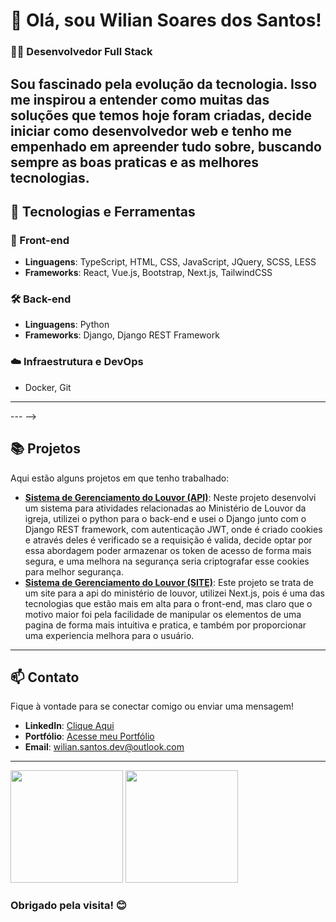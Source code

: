 # 👋 Olá, sou Wilian Soares dos Santos!

### 👨‍💻 Desenvolvedor Full Stack

Sou fascinado pela evolução da tecnologia. Isso me inspirou a entender como muitas das soluções que temos hoje foram criadas, decide iniciar como desenvolvedor web e tenho me empenhado em apreender tudo sobre, buscando sempre as boas praticas e as melhores tecnologias.
---

## 🔧 Tecnologias e Ferramentas

### 🚀 Front-end
- **Linguagens**: TypeScript, HTML, CSS, JavaScript, JQuery, SCSS, LESS
- **Frameworks**: React, Vue.js, Bootstrap, Next.js, TailwindCSS
<!-- 
- **Bibliotecas**: Redux, Tailwind CSS, Bootstrap -->

### 🛠 Back-end
- **Linguagens**: Python
- **Frameworks**:  Django, Django REST Framework
<!-- - **Banco de Dados**: MySQL, PostgreSQL, MongoDB -->

### ☁️ Infraestrutura e DevOps
- Docker, Git
---

<!-- ## 📈 Experiência Profissional

Não tenho experiência profissional em Tecnologia da Informação, mas tenho projetos desenvolvidos que podem apresentar um pouco do que sei. Mas tenho experiência em outras empresas que moldou um pouco do profissional que sou hoje, meu comprometimento, dedicação e seriedade são pontos a ser destacado.
- Desenvolvimento de APIs RESTful e GraphQL
- Integração de sistemas de autenticação, pagamento e outros serviços
- Testes unitários e integração contínua para garantir a qualidade do código -->

--- -->

## 📚 Projetos

Aqui estão alguns projetos em que tenho trabalhado:
- **[Sistema de Gerenciamento do Louvor (API)](https://github.com/WilianSantos/api-gerenc-louvor.git)**: Neste projeto desenvolvi um sistema para atividades relacionadas ao
            Ministério de Louvor da igreja, utilizei o python para o back-end e
            usei o Django junto com o Django REST framework, com autenticação
            JWT, onde é criado cookies e através deles é verificado se a
            requisição é valida, decide optar por essa abordagem poder armazenar
            os token de acesso de forma mais segura, e uma melhora na segurança
            seria criptografar esse cookies para melhor segurança.
- **[Sistema de Gerenciamento do Louvor (SITE)](https://github.com/WilianSantos/nextjs_worship-site.git)**: Este projeto se trata de um site para a api do ministério de louvor,
            utilizei Next.js, pois é uma das tecnologias que estão mais em alta
            para o front-end, mas claro que o motivo maior foi pela facilidade
            de manipular os elementos de uma pagina de forma mais intuitiva e
            pratica, e também por proporcionar uma experiencia melhora para o
            usuário.

---

## 📫 Contato

Fique à vontade para se conectar comigo ou enviar uma mensagem! 

- **LinkedIn**: [Clique Aqui](https://www.linkedin.com/in/wilian-soares-dos-santos-115328124/)
- **Portfólio**: [Acesse meu Portfólio](https://wilian-portifolio.vercel.app/)
- **Email**: wilian.santos.dev@outlook.com

---
<img
  height="180em"
  src="https://github-readme-stats.vercel.app/api?username=WilianSantos&show_icons=true&theme=dracula&include_all_commits=true&count_private=true"
/>
<img
  height="180em"
  src="https://github-readme-stats.vercel.app/api/top-langs/?username=WilianSantos&layout=compact&langs_count=7&theme=dracula"
/>

### Obrigado pela visita! 😊
